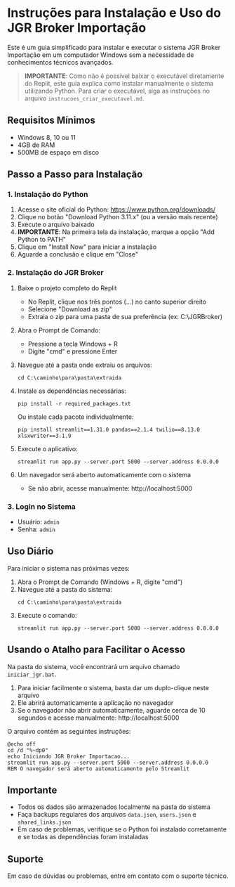 # Instruções para Instalação e Uso do JGR Broker Importação

Este é um guia simplificado para instalar e executar o sistema JGR Broker Importação em um computador Windows sem a necessidade de conhecimentos técnicos avançados.

> **IMPORTANTE**: Como não é possível baixar o executável diretamente do Replit, este guia explica como instalar manualmente o sistema utilizando Python. Para criar o executável, siga as instruções no arquivo `instrucoes_criar_executavel.md`.

## Requisitos Mínimos

- Windows 8, 10 ou 11
- 4GB de RAM
- 500MB de espaço em disco

## Passo a Passo para Instalação

### 1. Instalação do Python

1. Acesse o site oficial do Python: https://www.python.org/downloads/
2. Clique no botão "Download Python 3.11.x" (ou a versão mais recente)
3. Execute o arquivo baixado
4. **IMPORTANTE**: Na primeira tela da instalação, marque a opção "Add Python to PATH"
5. Clique em "Install Now" para iniciar a instalação
6. Aguarde a conclusão e clique em "Close"

### 2. Instalação do JGR Broker

1. Baixe o projeto completo do Replit
   - No Replit, clique nos três pontos (...) no canto superior direito
   - Selecione "Download as zip"
   - Extraia o zip para uma pasta de sua preferência (ex: C:\\JGRBroker)

2. Abra o Prompt de Comando:
   - Pressione a tecla Windows + R
   - Digite "cmd" e pressione Enter

3. Navegue até a pasta onde extraiu os arquivos:
   ```
   cd C:\caminho\para\pasta\extraida
   ```

4. Instale as dependências necessárias:
   ```
   pip install -r required_packages.txt
   ```

   Ou instale cada pacote individualmente:
   ```
   pip install streamlit==1.31.0 pandas==2.1.4 twilio==8.13.0 xlsxwriter==3.1.9
   ```

5. Execute o aplicativo:
   ```
   streamlit run app.py --server.port 5000 --server.address 0.0.0.0
   ```

6. Um navegador será aberto automaticamente com o sistema
   - Se não abrir, acesse manualmente: http://localhost:5000

### 3. Login no Sistema

- Usuário: `admin`
- Senha: `admin`

## Uso Diário

Para iniciar o sistema nas próximas vezes:

1. Abra o Prompt de Comando (Windows + R, digite "cmd")
2. Navegue até a pasta do sistema:
   ```
   cd C:\caminho\para\pasta\extraida
   ```
3. Execute o comando:
   ```
   streamlit run app.py --server.port 5000 --server.address 0.0.0.0
   ```

## Usando o Atalho para Facilitar o Acesso

Na pasta do sistema, você encontrará um arquivo chamado `iniciar_jgr.bat`. 

1. Para iniciar facilmente o sistema, basta dar um duplo-clique neste arquivo
2. Ele abrirá automaticamente a aplicação no navegador
3. Se o navegador não abrir automaticamente, aguarde cerca de 10 segundos e acesse manualmente: http://localhost:5000

O arquivo contém as seguintes instruções:
```
@echo off
cd /d "%~dp0"
echo Iniciando JGR Broker Importacao...
streamlit run app.py --server.port 5000 --server.address 0.0.0.0
REM O navegador será aberto automaticamente pelo Streamlit
```

## Importante

- Todos os dados são armazenados localmente na pasta do sistema
- Faça backups regulares dos arquivos `data.json`, `users.json` e `shared_links.json`
- Em caso de problemas, verifique se o Python foi instalado corretamente e se todas as dependências foram instaladas

## Suporte

Em caso de dúvidas ou problemas, entre em contato com o suporte técnico.
